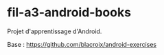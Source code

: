 # fil-a3-android-books

Projet d'apprentissage d'Android.

Base : https://github.com/blacroix/android-exercises

